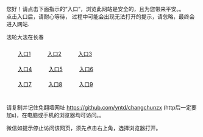 您好！请点击下面指示的“入口”，浏览此网站是安全的，且为您带来平安。。 <br/>
点击入口后，请耐心等待， 过程中可能会出现无法打开的提示，请忽略，最终会进入网站. </br>

法轮大法在长春<br/>
<div style="padding:10px"><a style="margin:20px" target="_blank" href="https://dcp0e8cqtoesx.cloudfront.net/2Qpsp?gnfwxvxc" id="ccLink1" rel="nofollow">入口1</a> <a target="_blank" style="margin:20px" href="https://d1ui8zke5m80me.cloudfront.net/2Qpsp?ipuloz" id="ccLink2" rel="nofollow">入口2</a> <a style="margin:20px" target="_blank" href="https://d2vx9f4cf73vdz.cloudfront.net/2Qpsp?jiavukhm" id="ccLink3" rel="nofollow">入口3</a></div>

<div style="padding:10px" ><a style="margin:20px" target="_blank" href="https://dcp0e8cqtoesx.cloudfront.net/2Qpsp?gnfwxvxc" id="ccLink4" rel="nofollow">入口4</a> <a style="margin:20px" href="https://d1ui8zke5m80me.cloudfront.net/2Qpsp?ipuloz" target="_blank" id="ccLink5" rel="nofollow">入口5</a> <a style="margin:20px" href="https://d2vx9f4cf73vdz.cloudfront.net/2Qpsp?jiavukhm" target="_blank" id="ccLink6" rel="nofollow">入口6</a></div>

<div style="padding:10px"><a style="margin:20px" target="_blank" href="https://dcp0e8cqtoesx.cloudfront.net/2Qpsp?gnfwxvxc" id="ccLink7" rel="nofollow">入口7</a> <a style="margin:20px" href="https://d1ui8zke5m80me.cloudfront.net/2Qpsp?ipuloz" target="_blank" id="ccLink8" rel="nofollow">入口8</a> <a style="margin:20px" target="_blank" href="https://d2vx9f4cf73vdz.cloudfront.net/2Qpsp?jiavukhm" id="ccLink9" rel="nofollow">入口9</a></div>

<br/>



请复制并记住免翻墙网址 https://github.com/yntd/changchunzx (http后一定要加s)，在电脑或手机的浏览器均可访问。。<br/>

微信如提示停止访问该网页，须先点击右上角，选择浏览器打开。
